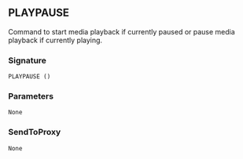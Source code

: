 ## PLAYPAUSE

Command to start media playback if currently paused or pause media playback if currently playing.


### Signature

`PLAYPAUSE ()`


### Parameters

`None`


### SendToProxy

`None`